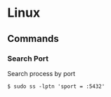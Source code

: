 # Linux

## Commands

### Search Port

Search process by port
````
$ sudo ss -lptn 'sport = :5432'
````
